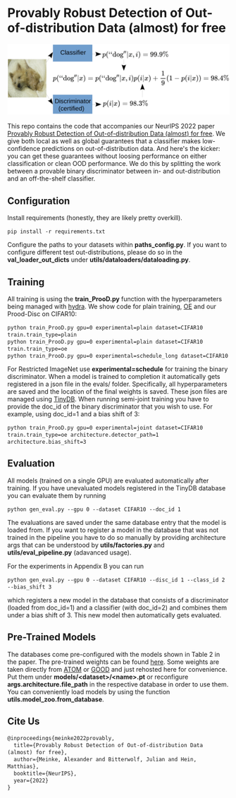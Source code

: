 # Provably Robust Detection of Out-of-distribution Data (almost) for free


<p align="center"><img src="teaser.png" width="600"></p>

This repo contains the code that accompanies our NeurIPS 2022 paper [Provably Robust Detection of Out-of-distribution Data (almost) for free](https://arxiv.org/abs/2106.04260). We give both local as well as global guarantees that a classifier makes low-confidence predictions on out-of-distribution data. And here's the kicker: you can get these guarantees without loosing performance on either classification or clean OOD performance. We do this by splitting the work between a provable binary discriminator between in- and out-distribution and an off-the-shelf classifier. 

## Configuration
Install requirements (honestly, they are likely pretty overkill).
```
pip install -r requirements.txt
```

Configure the paths to your datasets within **paths_config.py**. If you want to configure different test out-distributions, please do so in the **val_loader_out_dicts** under **utils/dataloaders/dataloading.py**.

## Training
All training is using the **train_ProoD.py** function with the hyperparameters being managed with [hydra](https://github.com/facebookresearch/hydra). We show code for plain training, [OE](https://arxiv.org/abs/1812.04606) and our Prood-Disc on CIFAR10:
```
python train_ProoD.py gpu=0 experimental=plain dataset=CIFAR10 train.train_type=plain 
python train_ProoD.py gpu=0 experimental=plain dataset=CIFAR10 train.train_type=oe 
python train_ProoD.py gpu=0 experimental=schedule_long dataset=CIFAR10
```
For Restricted ImageNet use **experimental=schedule** for training the binary discriminator. When a model is trained to completion it automatically gets registered in a json file in the evals/ folder. Specifically, all hyperparameters are saved and the location of the final weights is saved. These json files are managed using [TinyDB](https://github.com/msiemens/tinydb). When running semi-joint training you have to provide the doc_id of the binary discriminator that you wish to use. For example, using doc_id=1 and a bias shift of 3:
```
python train_ProoD.py gpu=0 experimental=joint dataset=CIFAR10 train.train_type=oe architecture.detector_path=1 architecture.bias_shift=3
```

## Evaluation
All models (trained on a single GPU) are evaluated automatically after training. If you have unevaluated models registered in the TinyDB database you can evaluate them by running
```
python gen_eval.py --gpu 0 --dataset CIFAR10 --doc_id 1
```
The evaluations are saved under the same database entry that the model is loaded from. If you want to register a model in the database that was not trained in the pipeline you have to do so manually by providing architecture args that can be understood by **utils/factories.py** and **utils/eval_pipeline.py** (adavanced usage).

For the experiments in Appendix B you can run
```
python gen_eval.py --gpu 0 --dataset CIFAR10 --disc_id 1 --class_id 2 --bias_shift 3
```
which registers a new model in the database that consists of a discriminator (loaded from doc_id=1) and a classifier (with doc_id=2) and combines them under a bias shift of 3. This new model then automatically gets evaluated.

## Pre-Trained Models
The databases come pre-configured with the models shown in Table 2 in the paper. The pre-trained weights can be found [here](https://nc.mlcloud.uni-tuebingen.de/index.php/s/A8XMkLR4BPwLcej). Some weights are taken directly from [ATOM](https://github.com/jfc43/informative-outlier-mining) or [GOOD](https://github.com/j-cb/GOOD) and just rehosted here for convenience. Put them under **models/&lt;dataset&gt;/&lt;name&gt;.pt** or reconfigure **args.architecture.file_path** in the respective database in order to use them. You can conveniently load models by using the function **utils.model_zoo.from_database**.


## Cite Us

```
@inproceedings{meinke2022provably,
  title={Provably Robust Detection of Out-of-distribution Data (almost) for free},
  author={Meinke, Alexander and Bitterwolf, Julian and Hein, Matthias},
  booktitle={NeurIPS},
  year={2022}
}
```
